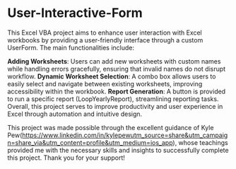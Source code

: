 # User-Interactive-Form
This Excel VBA project aims to enhance user interaction with Excel workbooks by providing a user-friendly interface through a custom UserForm. The main functionalities include:

**Adding Worksheets**: Users can add new worksheets with custom names while handling errors gracefully, ensuring that invalid names do not disrupt workflow.
**Dynamic Worksheet Selection**: A combo box allows users to easily select and navigate between existing worksheets, improving accessibility within the workbook.
**Report Generation**: A button is provided to run a specific report (LoopYearlyReport), streamlining reporting tasks.
Overall, this project serves to improve productivity and user experience in Excel through automation and intuitive design.


This project was made possible
through the excellent guidance of Kyle Pew(https://www.linkedin.com/in/kylepewutm_source=share&utm_campaign=share_via&utm_content=profile&utm_medium=ios_app), whose teachings provided me with the necessary skills and insights to successfully complete this project. Thank you for your support!



